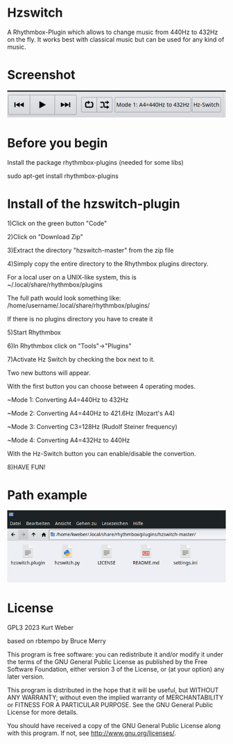 # Hzswitch
A Rhythmbox-Plugin which allows to change music from 440Hz to 432Hz on the fly.
It works best with classical music but can be used for any kind of music.

# Screenshot
![screenshot](https://github.com/kurt-weber/hzswitch/raw/master/hz-switch.png)

# Before you begin
Install the package rhythmbox-plugins (needed for some libs)

sudo apt-get install rhythmbox-plugins

# Install of the hzswitch-plugin
1)Click on the green button "Code"


2)Click on "Download Zip"


3)Extract the directory "hzswitch-master" from the zip file


4)Simply copy the entire directory to the Rhythmbox plugins directory.

For a local user on a UNIX-like system, this is ~/.local/share/rhythmbox/plugins

The full path would look something like:
/home/username/.local/share/rhythmbox/plugins/

If there is no plugins directory you have to create it


5)Start Rhythmbox


6)In Rhythmbox click on "Tools"->"Plugins"


7)Activate Hz Switch by checking the box next to it.

Two new buttons will appear. 

With the first button you can choose between 4 operating modes.

~Mode 1: Converting A4=440Hz to 432Hz

~Mode 2: Converting A4=440Hz to 421.6Hz (Mozart's A4)

~Mode 3: Converting C3=128Hz (Rudolf Steiner frequency)

~Mode 4: Converting A4=432Hz to 440Hz

With the Hz-Switch button you can enable/disable the convertion.


8)HAVE FUN!

# Path example
![screenshot](https://github.com/kurt-weber/hzswitch/raw/master/pathexample.png)

# License

GPL3 2023 Kurt Weber

based on rbtempo by Bruce Merry

This program is free software: you can redistribute it and/or modify it under the terms of the GNU General Public License as published by the Free Software Foundation, either version 3 of the License, or (at your option) any later version.

This program is distributed in the hope that it will be useful, but WITHOUT ANY WARRANTY; without even the implied warranty of MERCHANTABILITY or FITNESS FOR A PARTICULAR PURPOSE. See the GNU General Public License for more details.

You should have received a copy of the GNU General Public License along with this program. If not, see http://www.gnu.org/licenses/.
